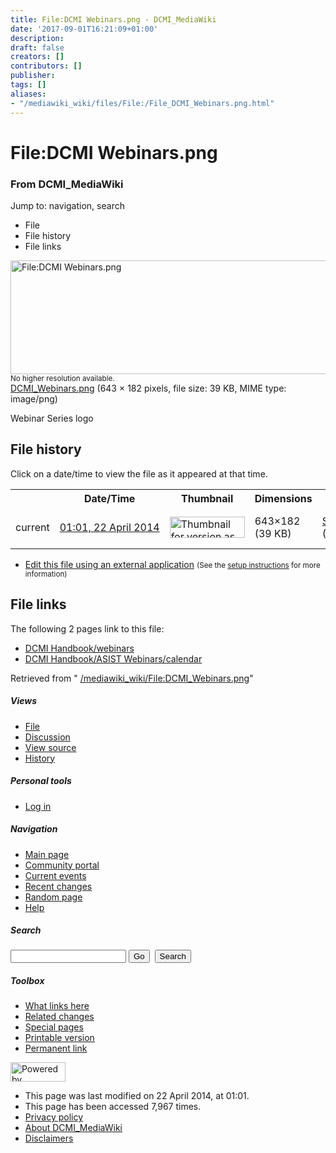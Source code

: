 ```yaml
---
title: File:DCMI Webinars.png - DCMI_MediaWiki
date: '2017-09-01T16:21:09+01:00'
description: 
draft: false
creators: []
contributors: []
publisher: 
tags: []
aliases:
- "/mediawiki_wiki/files/File:/File_DCMI_Webinars.png.html"
---
```


<a id="top"></a>
# File:DCMI Webinars.png

### From DCMI\_MediaWiki

Jump to: navigation, search
<!-- start content -->
- File
- File history
- File links

 [<img alt="File:DCMI Webinars.png" src="/images/2/22/DCMI_Webinars.png" width="643" height="182">](/mediawiki_wiki/files/DCMI_Webinars.png)  
<small>No higher resolution available.</small>  
 [DCMI\_Webinars.png](/images/2/22/DCMI_Webinars.png)‎ (643 × 182 pixels, file size: 39 KB, MIME type: image/png)

Webinar Series logo

<!-- 
NewPP limit report
Preprocessor node count: 1/1000000
Post-expand include size: 0/2097152 bytes
Template argument size: 0/2097152 bytes
Expensive parser function count: 0/100
-->
## File history

Click on a date/time to view the file as it appeared at that time.

<table class="wikitable filehistory">
  <tr>
    <td></td>
    <th>Date/Time</th>
    <th>Thumbnail</th>
    <th>Dimensions</th>
    <th>User</th>
    <th>Comment</th>
  </tr>
  <tr>
    <td>current</td>
    <td class="filehistory-selected" style="white-space: nowrap;"><a href="/mediawiki_wiki/files/DCMI_Webinars.png">01:01, 22 April 2014</a></td>
    <td><a href="/images/2/22/DCMI_Webinars.png"><img alt="Thumbnail for version as of 01:01, 22 April 2014" src="/images/2/22/DCMI_Webinars.png" width="120" height="34"></a></td>
    <td>643×182 <span style="white-space: nowrap;">(39 KB)</span>
    </td>
    <td>
      <a href="/index.php?title=User:StuartSutton&amp;action=edit&amp;redlink=1" class="new mw-userlink" title="User:StuartSutton (page does not exist)">StuartSutton</a> <span style="white-space: nowrap;"> <span class="mw-usertoollinks">(<a href="/index.php?title=User_talk:StuartSutton&amp;action=edit&amp;redlink=1" class="new" title="User talk:StuartSutton (page does not exist)">Talk</a> | <a href="/index.php/Special:Contributions/StuartSutton" title="Special:Contributions/StuartSutton">contribs</a>)</span></span>
    </td>
    <td> <span class="comment">(Webinar Series logo)</span>
    </td>
  </tr>
</table>

  

- [Edit this file using an external application](/index.php?title=File:DCMI_Webinars.png&action=edit&externaledit=true&mode=file "File:DCMI Webinars.png") <small>(See the <a href="http://www.mediawiki.org/wiki/Manual:External_editors" class="external text" rel="nofollow">setup instructions</a> for more information)</small>

## File links

The following 2 pages link to this file:

- [DCMI Handbook/webinars](/index.php/DCMI_Handbook/webinars "DCMI Handbook/webinars")
- [DCMI Handbook/ASIST Webinars/calendar](/index.php/DCMI_Handbook/ASIST_Webinars/calendar "DCMI Handbook/ASIST Webinars/calendar")

Retrieved from " [/mediawiki_wiki/File:DCMI\_Webinars.png](/mediawiki_wiki/files/File:/File:DCMI_Webinars.png.html)"

<!-- end content -->

##### Views

- [File](/mediawiki_wiki/files/File:/File:DCMI_Webinars.png.html)
- [Discussion](/index.php?title=File_talk:DCMI_Webinars.png&action=edit&redlink=1 "Discussion about the content page [t]")
- [View source](/index.php?title=File:DCMI_Webinars.png&action=edit "This page is protected.
You can view its source [e]")
- [History](/index.php?title=File:DCMI_Webinars.png&action=history "Past revisions of this page [h]")

##### Personal tools

- [Log in](/index.php?title=Special:UserLogin&returnto=File:DCMI_Webinars.png "You are encouraged to log in; however, it is not mandatory [o]")

<script type="text/javascript"> if (window.isMSIE55) fixalpha(); </script>

##### Navigation

- [Main page](/index.php/Main_Page "Visit the main page [z]")
- [Community portal](/index.php/DCMI_MediaWiki:Community_portal "About the project, what you can do, where to find things")
- [Current events](/index.php/DCMI_MediaWiki:Current_events "Find background information on current events")
- [Recent changes](/index.php/Special:RecentChanges "The list of recent changes in the wiki [r]")
- [Random page](/index.php/Special:Random "Load a random page [x]")
- [Help](/index.php/Help:Contents "The place to find out")

##### <label for="searchInput">Search</label>

<form action="/index.php" id="searchform">
				<input type="hidden" name="title" value="Special:Search">
				<input id="searchInput" title="Search DCMI_MediaWiki" accesskey="f" type="search" name="search">
				<input type="submit" name="go" class="searchButton" id="searchGoButton" value="Go" title="Go to a page with this exact name if exists"> 
				<input type="submit" name="fulltext" class="searchButton" id="mw-searchButton" value="Search" title="Search the pages for this text">
			</form>

##### Toolbox

- [What links here](/index.php/Special:WhatLinksHere/File:DCMI_Webinars.png "List of all wiki pages that link here [j]")
- [Related changes](/index.php/Special:RecentChangesLinked/File:DCMI_Webinars.png "Recent changes in pages linked from this page [k]")
- [Special pages](/index.php/Special:SpecialPages "List of all special pages [q]")
- [Printable version](/index.php?title=File:DCMI_Webinars.png&printable=yes "Printable version of this page [p]")
- [Permanent link](/index.php?title=File:DCMI_Webinars.png&oldid=7451 "Permanent link to this revision of the page")

<!-- end of the left (by default at least) column -->

 [<img src="/skins/common/images/poweredby_mediawiki_88x31.png" height="31" width="88" alt="Powered by MediaWiki">](http://www.mediawiki.org/)

- This page was last modified on 22 April 2014, at 01:01.
- This page has been accessed 7,967 times.
- [Privacy policy](/index.php/DCMI_MediaWiki:Privacy_policy "DCMI MediaWiki:Privacy policy")
- [About DCMI\_MediaWiki](/index.php/DCMI_MediaWiki:About "DCMI MediaWiki:About")
- [Disclaimers](/index.php/DCMI_MediaWiki:General_disclaimer "DCMI MediaWiki:General disclaimer")

<script>if (window.runOnloadHook) runOnloadHook();</script><!-- Served in 0.452 secs. -->
